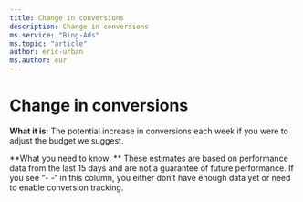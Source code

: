 ```yaml
---
title: Change in conversions
description: Change in conversions
ms.service: "Bing-Ads"
ms.topic: "article"
author: eric-urban
ms.author: eur
---
```


# Change in conversions

**What it is:**    The potential increase in conversions each week if you were to adjust the budget we suggest.

**What you need to know: **    These estimates are based on performance data from the last 15 days and are not a guarantee of future performance. If you see “- -“ in this column, you either don’t have enough data yet or need to enable conversion tracking.


